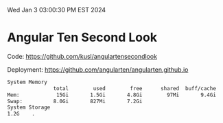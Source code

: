 Wed Jan  3 03:00:30 PM EST 2024

# Angular Ten Second Look

Code: https://github.com/kusl/angulartensecondlook

Deployment: https://github.com/angularten/angularten.github.io

```bash
System Memory
               total        used        free      shared  buff/cache   available
Mem:            15Gi       1.5Gi       4.8Gi        97Mi       9.4Gi        13Gi
Swap:          8.0Gi       827Mi       7.2Gi
System Storage
1.2G	.
```
```bash
